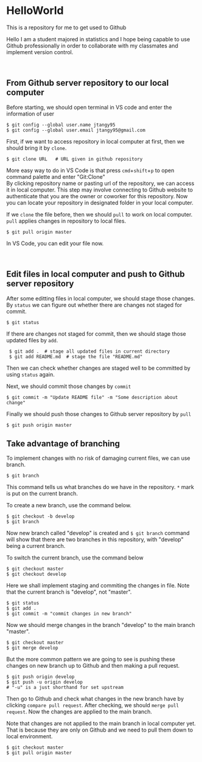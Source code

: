 # HelloWorld
This is a repository for me to get used to Github

Hello I am a student majored in statistics and I hope being capable to use Github professionally in order to collaborate with my classmates and implement version control. 

<br>

## From Github server repository to our local computer
Before starting, we should open terminal in VS code and enter the information of user

```
$ git config --global user.name jtangy95
$ git config --global user.email jtangy95@gmail.com
```

First, if we want to access repository in local computer at first, then we should bring it by `clone`. 
```
$ git clone URL   # URL given in github repository
```

More easy way to do in VS Code is that press `cmd`+`shift`+`p` to open command palette and enter "Git:Clone"  
By clicking repository name or pasting url of the repository, we can access it in local computer. This step may involve connecting to Github website to authenticate that you are the owner or coworker for this repository.
Now you can locate your repository in designated folder in your local computer.

If we `clone` the file before, then we should `pull` to work on local computer. `pull` applies changes in repository to local files. 
```
$ git pull origin master
```

 In VS Code, you can edit your file now. 

 <br>

 ## Edit files in local computer and push to Github server repository

 After some editting files in local computer, we should stage those changes. By `status` we can figure out whether there are changes not staged for commit. 
 ```
 $ git status
 ```
 If there are changes not staged for commit, then we should stage those updated files by `add`.
```
 $ git add .  # stage all updated files in current directory
 $ git add README.md  # stage the file "README.md"
```

Then we can check whether changes are staged well to be committed by using `status` again.

Next, we should commit those changes by `commit`
```
$ git commit -m "Update README file" -m "Some description about change"
```

Finally we should push those changes to Github server repository by `pull`
```
$ git push origin master
```

## Take advantage of branching

To implement changes with no risk of damaging current files, we can use branch. 

```
$ git branch
```
This command tells us what branches do we have in the repository. `*`  mark is put on the current branch.

To create a new branch, use the command below.
```
$ git checkout -b develop
$ git branch
```
Now new branch called "develop" is created and `$ git branch` command will show that there are two branches in this repository, with "develop" being a current branch. 

To switch the current branch, use the command below
```
$ git checkout master
$ git checkout develop
```
Here we shall implement staging and commiting the changes in file. Note that the current branch is "develop", not "master".

```
$ git status
$ git add .
$ git commit -m "commit changes in new branch"
```

Now we should merge changes in the branch "develop" to the main branch "master".

```
$ git checkout master
$ git merge develop
```

But the more common pattern we are going to see is pushing these changes on new branch up to Github and then making a pull request.
```
$ git push origin develop
$ git push -u origin develop   
# "-u" is a just shorthand for set upstream
```
Then go to Github and check what changes in the new branch have by clicking `compare pull request`. After checking, we should `merge pull request`. Now the changes are applied to the main branch. 

Note that changes are not applied to the main branch in local computer yet. That is because they are only on Github and we need to pull them down to local environment.

```
$ git checkout master
$ git pull origin master
```
